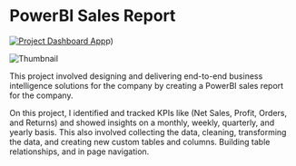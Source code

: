 # PowerBI Sales Report

[![Project Dashboard App]](https://app.powerbi.com/view?r=eyJrIjoiODEwOWI1YzQtNDEyMS00M2E2LTkyM2MtMGY1MDNlNzUwMzJmIiwidCI6Ijk0Njk5YWYyLTdjZDItNGEzOS1hYTY4LTRjNWU3MDJiMmZhMSJ9&pageName=ReportSection326bb55d5d83dfd16eec)p)

[Project Dashboard App]: https://img.shields.io/badge/PowerBI_Report-37a779?style=for-the-badge

![Thumbnail](https://github.com/jeshuacn/PowerBI_SalesReport/assets/33787097/b5c63727-d342-4e41-8b8f-c172c8ec886b)


This project involved designing and delivering end-to-end business intelligence solutions for the company by creating a PowerBI sales report for the company.

On this project, I identified and tracked KPIs like (Net Sales, Profit, Orders, and Returns) and showed insights on a monthly, weekly, quarterly, and yearly basis. This also involved collecting the data, cleaning, transforming the data, and creating new custom tables and columns. Building table relationships, and in page navigation.

